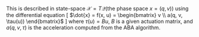 This is described in state-space $\mathcal{X} = T\mathcal{Q}$(the phase space $x = (q,v)$) using the differential equation [ $\dot{x} = f(x, u) = \begin{bmatrix} v \\ a(q, v, \tau(u)) \end{bmatrix}$ ] where $\tau(u) = Bu$, $B$ is a given actuation matrix, and $a(q,v,\tau)$ is the acceleration computed from the ABA algorithm.